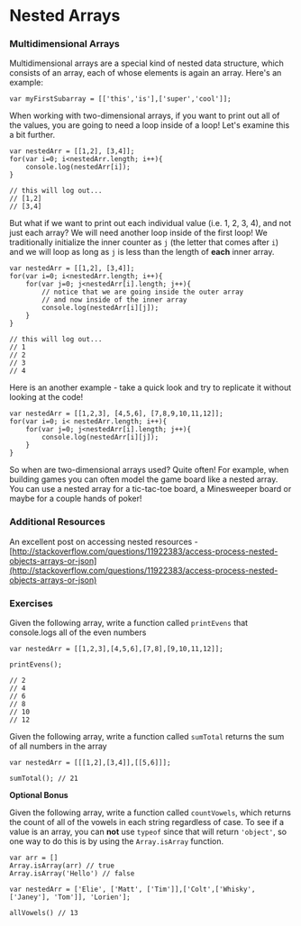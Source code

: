 # Nested Arrays

### Multidimensional Arrays

Multidimensional arrays are a special kind of nested data structure, which consists of an array, each of whose elements is again an array. Here's an example:

~~~
var myFirstSubarray = [['this','is'],['super','cool']];
~~~

When working with two-dimensional arrays, if you want to print out all of the values, you are going to need a loop inside of a loop! Let's examine this a bit further.

~~~
var nestedArr = [[1,2], [3,4]];
for(var i=0; i<nestedArr.length; i++){
    console.log(nestedArr[i]);
}

// this will log out...
// [1,2]
// [3,4]
~~~

But what if we want to print out each individual value (i.e. 1, 2, 3, 4), and not just each array? We will need another loop inside of the first loop! We traditionally initialize the inner counter as `j` (the letter that comes after `i`) and we will loop as long as `j` is less than the length of **each** inner array.

~~~
var nestedArr = [[1,2], [3,4]];
for(var i=0; i<nestedArr.length; i++){
    for(var j=0; j<nestedArr[i].length; j++){
        // notice that we are going inside the outer array
        // and now inside of the inner array
        console.log(nestedArr[i][j]);
    }
}

// this will log out...
// 1
// 2
// 3
// 4
~~~

Here is an another example - take a quick look and try to replicate it without looking at the code!

~~~
var nestedArr = [[1,2,3], [4,5,6], [7,8,9,10,11,12]];
for(var i=0; i< nestedArr.length; i++){
    for(var j=0; j<nestedArr[i].length; j++){
        console.log(nestedArr[i][j]);
    }
}
~~~

So when are two-dimensional arrays used? Quite often! For example, when building games you can often model the game board like a nested array. You can use a nested array for a tic-tac-toe board, a Minesweeper board or maybe for a couple hands of poker!

### Additional Resources

An excellent post on accessing nested resources - [http://stackoverflow.com/questions/11922383/access-process-nested-objects-arrays-or-json](http://stackoverflow.com/questions/11922383/access-process-nested-objects-arrays-or-json)

### Exercises

Given the following array, write a function called `printEvens` that console.logs all of the even numbers

~~~
var nestedArr = [[1,2,3],[4,5,6],[7,8],[9,10,11,12]];

printEvens(); 

// 2
// 4
// 6
// 8
// 10
// 12
~~~

Given the following array, write a function called `sumTotal` returns the sum of all numbers in the array

~~~
var nestedArr = [[[1,2],[3,4]],[[5,6]]];

sumTotal(); // 21
~~~

**Optional Bonus**

Given the following array, write a function called `countVowels`, which returns the count of all of the vowels in each string regardless of case. To see if a value is an array, you can **not** use `typeof` since that will return `'object'`, so one way to do this is by using the `Array.isArray` function.

~~~
var arr = []
Array.isArray(arr) // true
Array.isArray('Hello') // false

var nestedArr = ['Elie', ['Matt', ['Tim']],['Colt',['Whisky',['Janey'], 'Tom']], 'Lorien'];

allVowels() // 13
~~~